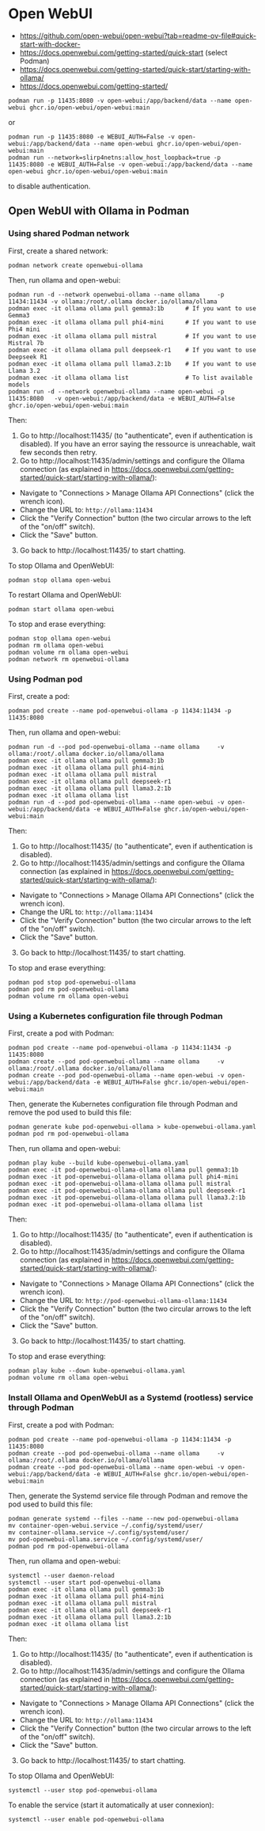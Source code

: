 # Open WebUI

- https://github.com/open-webui/open-webui?tab=readme-ov-file#quick-start-with-docker-
- https://docs.openwebui.com/getting-started/quick-start (select Podman)
- https://docs.openwebui.com/getting-started/quick-start/starting-with-ollama/
- https://docs.openwebui.com/getting-started/

```
podman run -p 11435:8080 -v open-webui:/app/backend/data --name open-webui ghcr.io/open-webui/open-webui:main
```

or

```
podman run -p 11435:8080 -e WEBUI_AUTH=False -v open-webui:/app/backend/data --name open-webui ghcr.io/open-webui/open-webui:main
podman run --network=slirp4netns:allow_host_loopback=true -p 11435:8080 -e WEBUI_AUTH=False -v open-webui:/app/backend/data --name open-webui ghcr.io/open-webui/open-webui:main
```

to disable authentication.

## Open WebUI with Ollama in Podman

### Using shared Podman network

First, create a shared network:

```
podman network create openwebui-ollama
```

Then, run ollama and open-webui:

```
podman run -d --network openwebui-ollama --name ollama     -p 11434:11434 -v ollama:/root/.ollama docker.io/ollama/ollama
podman exec -it ollama ollama pull gemma3:1b      # If you want to use Gemma3
podman exec -it ollama ollama pull phi4-mini      # If you want to use Phi4 mini
podman exec -it ollama ollama pull mistral        # If you want to use Mistral 7b
podman exec -it ollama ollama pull deepseek-r1    # If you want to use Deepseek R1
podman exec -it ollama ollama pull llama3.2:1b    # If you want to use Llama 3.2
podman exec -it ollama ollama list                # To list available models
podman run -d --network openwebui-ollama --name open-webui -p 11435:8080   -v open-webui:/app/backend/data -e WEBUI_AUTH=False  ghcr.io/open-webui/open-webui:main
```

Then:

1. Go to http://localhost:11435/ (to "authenticate", even if authentication is disabled). If you have an error saying the ressource is unreachable, wait few seconds then retry.
2. Go to http://localhost:11435/admin/settings and configure the Ollama connection (as explained in https://docs.openwebui.com/getting-started/quick-start/starting-with-ollama/):
  - Navigate to "Connections > Manage Ollama API Connections" (click the wrench icon).
  - Change the URL to: `http://ollama:11434`
  - Click the "Verify Connection" button (the two circular arrows to the left of the "on/off" switch).
  - Click the "Save" button.
3. Go back to http://localhost:11435/ to start chatting.

To stop Ollama and OpenWebUI:

```
podman stop ollama open-webui
```

To restart Ollama and OpenWebUI:

```
podman start ollama open-webui
```

To stop and erase everything:

```
podman stop ollama open-webui
podman rm ollama open-webui
podman volume rm ollama open-webui
podman network rm openwebui-ollama
```

### Using Podman pod

First, create a pod:

```
podman pod create --name pod-openwebui-ollama -p 11434:11434 -p 11435:8080
```

Then, run ollama and open-webui:

```
podman run -d --pod pod-openwebui-ollama --name ollama     -v ollama:/root/.ollama docker.io/ollama/ollama
podman exec -it ollama ollama pull gemma3:1b
podman exec -it ollama ollama pull phi4-mini
podman exec -it ollama ollama pull mistral
podman exec -it ollama ollama pull deepseek-r1
podman exec -it ollama ollama pull llama3.2:1b
podman exec -it ollama ollama list
podman run -d --pod pod-openwebui-ollama --name open-webui -v open-webui:/app/backend/data -e WEBUI_AUTH=False ghcr.io/open-webui/open-webui:main
```

Then:
1. Go to http://localhost:11435/ (to "authenticate", even if authentication is disabled).
2. Go to http://localhost:11435/admin/settings and configure the Ollama connection (as explained in https://docs.openwebui.com/getting-started/quick-start/starting-with-ollama/):
  - Navigate to "Connections > Manage Ollama API Connections" (click the wrench icon).
  - Change the URL to: `http://ollama:11434`
  - Click the "Verify Connection" button (the two circular arrows to the left of the "on/off" switch).
  - Click the "Save" button.
3. Go back to http://localhost:11435/ to start chatting.

To stop and erase everything:

```
podman pod stop pod-openwebui-ollama
podman pod rm pod-openwebui-ollama
podman volume rm ollama open-webui
```

### Using a Kubernetes configuration file through Podman

First, create a pod with Podman:

```
podman pod create --name pod-openwebui-ollama -p 11434:11434 -p 11435:8080
podman create --pod pod-openwebui-ollama --name ollama     -v ollama:/root/.ollama docker.io/ollama/ollama
podman create --pod pod-openwebui-ollama --name open-webui -v open-webui:/app/backend/data -e WEBUI_AUTH=False ghcr.io/open-webui/open-webui:main
```

Then, generate the Kubernetes configuration file through Podman and remove the pod used to build this file:

```
podman generate kube pod-openwebui-ollama > kube-openwebui-ollama.yaml
podman pod rm pod-openwebui-ollama
```

Then, run ollama and open-webui:

```
podman play kube --build kube-openwebui-ollama.yaml
podman exec -it pod-openwebui-ollama-ollama ollama pull gemma3:1b
podman exec -it pod-openwebui-ollama-ollama ollama pull phi4-mini
podman exec -it pod-openwebui-ollama-ollama ollama pull mistral
podman exec -it pod-openwebui-ollama-ollama ollama pull deepseek-r1
podman exec -it pod-openwebui-ollama-ollama ollama pull llama3.2:1b
podman exec -it pod-openwebui-ollama-ollama ollama list
```

Then:
1. Go to http://localhost:11435/ (to "authenticate", even if authentication is disabled).
2. Go to http://localhost:11435/admin/settings and configure the Ollama connection (as explained in https://docs.openwebui.com/getting-started/quick-start/starting-with-ollama/):
  - Navigate to "Connections > Manage Ollama API Connections" (click the wrench icon).
  - Change the URL to: `http://pod-openwebui-ollama-ollama:11434`
  - Click the "Verify Connection" button (the two circular arrows to the left of the "on/off" switch).
  - Click the "Save" button.
3. Go back to http://localhost:11435/ to start chatting.

To stop and erase everything:

```
podman play kube --down kube-openwebui-ollama.yaml
podman volume rm ollama open-webui
```

### Install Ollama and OpenWebUI as a Systemd (rootless) service through Podman

First, create a pod with Podman:

```
podman pod create --name pod-openwebui-ollama -p 11434:11434 -p 11435:8080
podman create --pod pod-openwebui-ollama --name ollama     -v ollama:/root/.ollama docker.io/ollama/ollama
podman create --pod pod-openwebui-ollama --name open-webui -v open-webui:/app/backend/data -e WEBUI_AUTH=False ghcr.io/open-webui/open-webui:main
```

Then, generate the Systemd service file through Podman and remove the pod used to build this file:

```
podman generate systemd --files --name --new pod-openwebui-ollama
mv container-open-webui.service ~/.config/systemd/user/
mv container-ollama.service ~/.config/systemd/user/
mv pod-openwebui-ollama.service ~/.config/systemd/user/
podman pod rm pod-openwebui-ollama
```

Then, run ollama and open-webui:

```
systemctl --user daemon-reload
systemctl --user start pod-openwebui-ollama
podman exec -it ollama ollama pull gemma3:1b
podman exec -it ollama ollama pull phi4-mini
podman exec -it ollama ollama pull mistral
podman exec -it ollama ollama pull deepseek-r1
podman exec -it ollama ollama pull llama3.2:1b
podman exec -it ollama ollama list
```

Then:
1. Go to http://localhost:11435/ (to "authenticate", even if authentication is disabled).
2. Go to http://localhost:11435/admin/settings and configure the Ollama connection (as explained in https://docs.openwebui.com/getting-started/quick-start/starting-with-ollama/):
  - Navigate to "Connections > Manage Ollama API Connections" (click the wrench icon).
  - Change the URL to: `http://ollama:11434`
  - Click the "Verify Connection" button (the two circular arrows to the left of the "on/off" switch).
  - Click the "Save" button.
3. Go back to http://localhost:11435/ to start chatting.

To stop Ollama and OpenWebUI:

```
systemctl --user stop pod-openwebui-ollama
```

To enable the service (start it automatically at user connexion):

```
systemctl --user enable pod-openwebui-ollama
```
